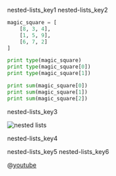 nested-lists_key1
nested-lists_key2


```python
magic_square = [
    [8, 3, 4],
    [1, 5, 9],
    [6, 7, 2]
]

print type(magic_square)
print type(magic_square[0])
print type(magic_square[1])

print sum(magic_square[0])
print sum(magic_square[1])
print sum(magic_square[2])
```

nested-lists_key3


![nested lists](assets/nested_lists.png)

nested-lists_key4


nested-lists_key5
nested-lists_key6


@[youtube](9rLdQP3g4fw)